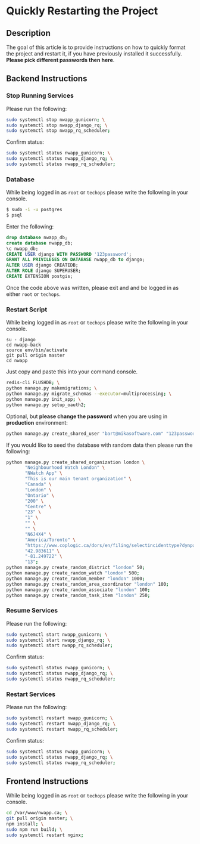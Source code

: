 # Quickly Restarting the Project
## Description
The goal of this article is to provide instructions on how to quickly format the project and restart it, if you have previously installed it successfully. **Please pick different passwords then here**.

## Backend Instructions
### Stop Running Services
Please run the following:

  ```bash
  sudo systemctl stop nwapp_gunicorn; \
  sudo systemctl stop nwapp_django_rq; \
  sudo systemctl stop nwapp_rq_scheduler;
  ```

Confirm status:

  ```bash
  sudo systemctl status nwapp_gunicorn; \
  sudo systemctl status nwapp_django_rq; \
  sudo systemctl status nwapp_rq_scheduler;
  ```

### Database
While being logged in as ``root`` or ``techops`` please write the following in your console.

```bash
$ sudo -i -u postgres
$ psql
```

Enter the following:

```sql
drop database nwapp_db;
create database nwapp_db;
\c nwapp_db;
CREATE USER django WITH PASSWORD '123password';
GRANT ALL PRIVILEGES ON DATABASE nwapp_db to django;
ALTER USER django CREATEDB;
ALTER ROLE django SUPERUSER;
CREATE EXTENSION postgis;
```

Once the code above was written, please exit and and be logged in as either ``root`` or ``techops``.


### Restart Script
While being logged in as ``root`` or ``techops`` please write the following in your console.

  ```
  su - django
  cd nwapp-back
  source env/bin/activate
  git pull origin master
  cd nwapp
  ```

Just copy and paste this into your command console.

```bash
redis-cli FLUSHDB; \
python manage.py makemigrations; \
python manage.py migrate_schemas --executor=multiprocessing; \
python manage.py init_app; \
python manage.py setup_oauth2;
```

Optional, but **please change the password** when you are using in **production** environment:

```bash
python manage.py create_shared_user "bart@mikasoftware.com" "123password" "Bart" "Mika";
```

If you would like to seed the database with random data then please run the following:

```bash
python manage.py create_shared_organization london \
       "Neighbourhood Watch London" \
       "NWatch App" \
       "This is our main tenant organization" \
       "Canada" \
       "London" \
       "Ontario" \
       "200" \
       "Centre" \
       "23" \
       "1" \
       "" \
       "" \
       "N6J4X4" \
       "America/Toronto" \
       "https://www.coplogic.ca/dors/en/filing/selectincidenttype?dynparam=1584326750929" \
       "42.983611" \
       "-81.249722" \
       "13";
python manage.py create_random_district "london" 50;
python manage.py create_random_watch "london" 500;
python manage.py create_random_member "london" 1000;
python manage.py create_random_area_coordinator "london" 100;
python manage.py create_random_associate "london" 100;
python manage.py create_random_task_item "london" 250;
```

### Resume Services
Please run the following:

  ```bash
  sudo systemctl start nwapp_gunicorn; \
  sudo systemctl start nwapp_django_rq; \
  sudo systemctl start nwapp_rq_scheduler;
  ```

Confirm status:

  ```bash
  sudo systemctl status nwapp_gunicorn; \
  sudo systemctl status nwapp_django_rq; \
  sudo systemctl status nwapp_rq_scheduler;
  ```

### Restart Services
Please run the following:

  ```bash
  sudo systemctl restart nwapp_gunicorn; \
  sudo systemctl restart nwapp_django_rq; \
  sudo systemctl restart nwapp_rq_scheduler;
  ```

Confirm status:

  ```bash
  sudo systemctl status nwapp_gunicorn; \
  sudo systemctl status nwapp_django_rq; \
  sudo systemctl status nwapp_rq_scheduler;
  ```

## Frontend Instructions
While being logged in as ``root`` or ``techops`` please write the following in your console.

  ```bash
  cd /var/www/nwapp.ca; \
  git pull origin master; \
  npm install; \
  sudo npm run build; \
  sudo systemctl restart nginx;
  ```
